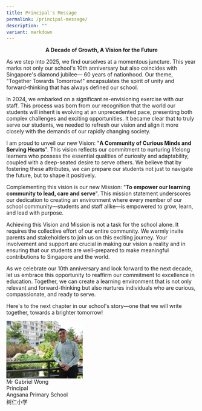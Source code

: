 ```yaml
---
title: Principal's Message
permalink: /principal-message/
description: ""
variant: markdown
---
```

<center><b>A Decade of Growth, A Vision for the Future</b></center>

   

As we step into 2025, we find ourselves at a momentous juncture. This year marks not only our school's 10th anniversary but also coincides with Singapore's diamond jubilee— 60 years of nationhood. Our theme, "Together Towards Tomorrow!"  encapsulates the spirit of unity and forward-thinking that has always defined our school.

In 2024, we embarked on a significant re-envisioning exercise with our staff. This process was born from our recognition that the world our students will inherit is evolving at an unprecedented pace, presenting both complex challenges and exciting opportunities. It became clear that to truly serve our students, we needed to refresh our vision and align it more closely with the demands of our rapidly changing society.

I am proud to unveil our new Vision: "**A Community of Curious Minds and Serving Hearts**". This vision reflects our commitment to nurturing lifelong learners who possess the essential qualities of curiosity and adaptability, coupled with a deep-seated desire to serve others. We believe that by fostering these attributes, we can prepare our students not just to navigate the future, but to shape it positively.

Complementing this vision is our new Mission: "**To empower our learning community to lead, care and serve**". This mission statement underscores our dedication to creating an environment where every member of our school community—students and staff alike—is empowered to grow, learn, and lead with purpose.

Achieving this Vision and Mission is not a task for the school alone. It requires the collective effort of our entire community. We warmly invite parents and stakeholders to join us on this exciting journey. Your involvement and support are crucial in making our vision a reality and in ensuring that our students are well-prepared to make meaningful contributions to Singapore and the world.

As we celebrate our 10th anniversary and look forward to the next decade, let us embrace this opportunity to reaffirm our commitment to excellence in education. Together, we can create a learning environment that is not only relevant and forward-thinking but also nurtures individuals who are curious, compassionate, and ready to serve.

Here's to the next chapter in our school's story—one that we will write together, towards a brighter tomorrow!

<img src="/images/Mr_Wong.png" style="width:40%; float:left;margin-right:600px">

<br>Mr Gabriel Wong 
<br>Principal
 <br>Angsana Primary School
 <br>树仁小学